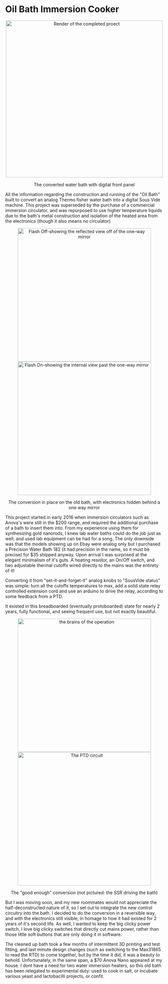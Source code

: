 # Oil Bath Immersion Cooker

<p>
<p align="center">
    <img src="https://github.com/Swicano/swicano.github.io/blob/master/images/Oil_bath/3Render_Right.jpg?raw=true" width="500" alt="Render of the completed proect"/> 
<p align="center"> The converted water bath with digital front panel </p>
</p>
 All the information regarding the construction and running of the "Oil Bath" built to convert an analog Thermo fisher water bath into a digital Sous Vide machine.  This project was superseded by the purchase of a commercial immersion circulator, and was repurposed to use higher temperature liquids due to the bath's metal construction and isolation of the heated area from the electronics (though it also means no circulator)


<p>
<p align="center">
    <img src="https://github.com/Swicano/swicano.github.io/blob/master/images/Oil_bath/OilbathOn-GalleryImage.jpg" width="425" alt="Flash Off-showing the reflected view off of the one-way mirror"/> <img src="https://github.com/Swicano/swicano.github.io/blob/master/images/Oil_bath/OilbathFlash-GalleryImage.jpg" width="425" alt="Flash On-showing the internal view past the one-way mirror"/> 
<p align="center"> The conversion in place on the old bath, with electronics hidden behind a one way mirror </p>
</p>


This project started in early 2016 when immersion circulators such as Anova's were still in the $200 range, and required the additional purchase of a bath to insert them into. From my experience using them for synthesizing gold nanorods, I knew lab water baths could do the job just as well, and used lab equipment can be had for a song. The only downside was that the models showing up on Ebay were analog only but I purchased a Precision Water Bath 182 (it had precision in the name, so it must be precise) for $35 shipped anyway. Upon arrival I was surprised at the elegant minimalism of it's guts. A heating resistor, an On/Off switch, and two adjustable thermal cutoffs wired directly to the mains was the entirety of it! 

Converting it from "set-it-and-forget-it" analog knobs to "SousVide status" was simple: turn all the cutoffs temperatures to max, add a solid state relay controlled extension cord and use an arduino to drive the relay, according to some feedback from a PTD. 

It existed in this breadboarded (eventually protoboarded) state for nearly 2 years, fully functional, and seeing frequent use, but not exactly beautiful.

<p>
<p align="center">
    <img src="https://github.com/Swicano/swicano.github.io/blob/master/images/Oil_bath/1_Breadboard1.jpg" height="425" alt="the brains of the operation"/> <img src="https://github.com/Swicano/swicano.github.io/blob/master/images/Oil_bath/2_Protoboard2.jpg" height="425" alt="The PTD circuit"/> 
<p align="center"> The "good enough" conversion (not pictured: the SSR driving the bath) </p>
</p>

But I was moving soon, and my new roommates would not appreciate the half-deconstructed nature of it, so I set out to integrate the new control circuitry into the bath. I decided to do the conversion in a reversible way, and with the electronics still visible, in homage to how it had existed for 2 years of it's second life. As well, I wanted to keep the big clicky power switch, I love big clicky switches that directly cut mains power, rather than those little soft buttons that are only doing it in software.

The cleaned up bath took a few months of intermittent 3D printing and test fitting, and last minute design changes (such as switching to the Max31865 to read the RTD) to come together, but by the time it did, it was a beauty to behold. Unfortunately, in the same span, a $70 Anova Nano appeared at my house. I dont have a need for two water immersion heaters, so this old bath has been relegated to experimental duty: used to cook in salt, or incubate various yeast and lactobacilli projects, or confit. 
